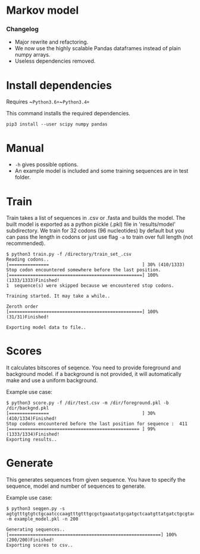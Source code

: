 # Markov model
### Changelog
 - Major rewrite and refactoring. 
 - We now use the highly scalable Pandas dataframes instead of plain numpy arrays.
 - Useless dependencies removed.



# Install dependencies 
Requires ~`Python3.6+`~`Python3.4+`

This command installs the required dependencies.

`pip3 install --user scipy numpy pandas `


# Manual
  - `-h` gives possible options.
  - An example model is included and some training sequences are in test folder.


# Train
Train takes a list of sequences in .csv or .fasta and builds the model. The built model is 
exported as a python pickle (.pkl) file in 'results/model' subdirectory.
We train for 32 codons (96 nucleotides) by default but you can pass the length
in codons or just use flag `-a` to train over full length (not recommended).


```console
$ python3 train.py -f /directory/train_set_.csv 
Reading codons..
[===============                                   ] 30% (410/1333)
Stop codon encountered somewhere before the last position.
[==================================================] 100% (1333/1333)Finished!
1  sequence(s) were skipped because we encountered stop codons.

Training started. It may take a while..

Zeroth order
[==================================================] 100% (31/31)Finished!

Exporting model data to file..

```

# Scores
It calculates bitscores of seqence. You need to provide foreground and background model.
if a background is not provided, it will automatically make and use a uniform background.


Example use case:
```console
$ python3 score.py -f /dir/test.csv -m /dir/foreground.pkl -b /dir/backgnd.pkl
[===============                                   ] 30% (410/1334)Finished!
Stop codons encountered before the last position for sequence :  411
[================================================= ] 99% (1333/1334)Finished!
Exporting results..

```



# Generate
This generates sequences from given sequence. You have to specify the sequence,
model and number of sequences to generate.


Example use case:
```console
$ python3 seqgen.py -s 
agtgtttgtgtctgcaatcccaagtttgtttgcgctgaaatatgcgatgctcaatgttatgatctgcgtactaagccgcagatcatagtgggaact 
-m example_model.pkl -n 200 

Generating sequences..
[=========================================================] 100% (200/200)Finished!
Exporting scores to csv..
```
